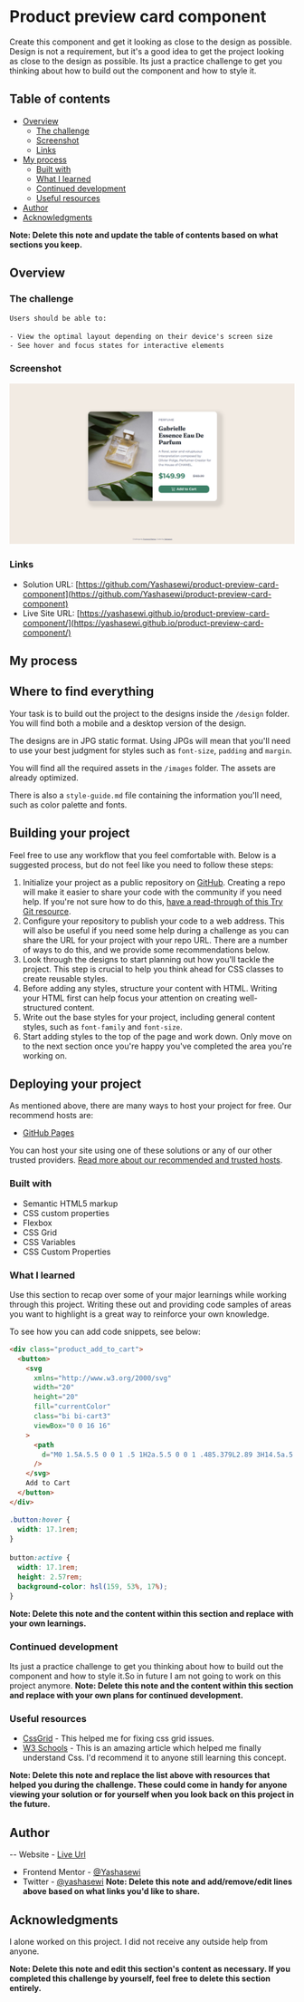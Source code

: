 # Product preview card component

Create this component and get it looking as close to the design as possible. Design is not a requirement, but it's a good idea to get the project looking as close to the design as possible. Its just a practice challenge to get you thinking about how to build out the component and how to style it.

## Table of contents

- [Overview](#overview)
  - [The challenge](#the-challenge)
  - [Screenshot](#screenshot)
  - [Links](#links)
- [My process](#my-process)
  - [Built with](#built-with)
  - [What I learned](#what-i-learned)
  - [Continued development](#continued-development)
  - [Useful resources](#useful-resources)
- [Author](#author)
- [Acknowledgments](#acknowledgments)

**Note: Delete this note and update the table of contents based on what sections you keep.**

## Overview

### The challenge

    Users should be able to:

    - View the optimal layout depending on their device's screen size
    - See hover and focus states for interactive elements

### Screenshot

![](./screenshot/Product%20preview%20card%20component%20.png)

### Links

- Solution URL: [https://github.com/Yashasewi/product-preview-card-component](https://github.com/Yashasewi/product-preview-card-component)
- Live Site URL: [https://yashasewi.github.io/product-preview-card-component/](https://yashasewi.github.io/product-preview-card-component/)

## My process

## Where to find everything

Your task is to build out the project to the designs inside the `/design` folder. You will find both a mobile and a desktop version of the design.

The designs are in JPG static format. Using JPGs will mean that you'll need to use your best judgment for styles such as `font-size`, `padding` and `margin`.

You will find all the required assets in the `/images` folder. The assets are already optimized.

There is also a `style-guide.md` file containing the information you'll need, such as color palette and fonts.

## Building your project

Feel free to use any workflow that you feel comfortable with. Below is a suggested process, but do not feel like you need to follow these steps:

1. Initialize your project as a public repository on [GitHub](https://github.com/). Creating a repo will make it easier to share your code with the community if you need help. If you're not sure how to do this, [have a read-through of this Try Git resource](https://try.github.io/).
2. Configure your repository to publish your code to a web address. This will also be useful if you need some help during a challenge as you can share the URL for your project with your repo URL. There are a number of ways to do this, and we provide some recommendations below.
3. Look through the designs to start planning out how you'll tackle the project. This step is crucial to help you think ahead for CSS classes to create reusable styles.
4. Before adding any styles, structure your content with HTML. Writing your HTML first can help focus your attention on creating well-structured content.
5. Write out the base styles for your project, including general content styles, such as `font-family` and `font-size`.
6. Start adding styles to the top of the page and work down. Only move on to the next section once you're happy you've completed the area you're working on.

## Deploying your project

As mentioned above, there are many ways to host your project for free. Our recommend hosts are:

- [GitHub Pages](https://pages.github.com/)

You can host your site using one of these solutions or any of our other trusted providers. [Read more about our recommended and trusted hosts](https://medium.com/frontend-mentor/frontend-mentor-trusted-hosting-providers-bf000dfebe).

### Built with

- Semantic HTML5 markup
- CSS custom properties
- Flexbox
- CSS Grid
- CSS Variables
- CSS Custom Properties

### What I learned

Use this section to recap over some of your major learnings while working through this project. Writing these out and providing code samples of areas you want to highlight is a great way to reinforce your own knowledge.

To see how you can add code snippets, see below:

```html
<div class="product_add_to_cart">
  <button>
    <svg
      xmlns="http://www.w3.org/2000/svg"
      width="20"
      height="20"
      fill="currentColor"
      class="bi bi-cart3"
      viewBox="0 0 16 16"
    >
      <path
        d="M0 1.5A.5.5 0 0 1 .5 1H2a.5.5 0 0 1 .485.379L2.89 3H14.5a.5.5 0 0 1 .49.598l-1 5a.5.5 0 0 1-.465.401l-9.397.472L4.415 11H13a.5.5 0 0 1 0 1H4a.5.5 0 0 1-.491-.408L2.01 3.607 1.61 2H.5a.5.5 0 0 1-.5-.5zM3.102 4l.84 4.479 9.144-.459L13.89 4H3.102zM5 12a2 2 0 1 0 0 4 2 2 0 0 0 0-4zm7 0a2 2 0 1 0 0 4 2 2 0 0 0 0-4zm-7 1a1 1 0 1 1 0 2 1 1 0 0 1 0-2zm7 0a1 1 0 1 1 0 2 1 1 0 0 1 0-2z"
      />
    </svg>
    Add to Cart
  </button>
</div>
```

```css
.button:hover {
  width: 17.1rem;
}

button:active {
  width: 17.1rem;
  height: 2.57rem;
  background-color: hsl(159, 53%, 17%);
}
```

**Note: Delete this note and the content within this section and replace with your own learnings.**

### Continued development

Its just a practice challenge to get you thinking about how to build out the component and how to style it.So in future I am not going to work on this project anymore.
**Note: Delete this note and the content within this section and replace with your own plans for continued development.**

### Useful resources

- [CssGrid](https://www.example.com) - This helped me for fixing css grid issues.
- [W3 Schools](https://www.w3schools.com/css/) - This is an amazing article which helped me finally understand Css. I'd recommend it to anyone still learning this concept.

**Note: Delete this note and replace the list above with resources that helped you during the challenge. These could come in handy for anyone viewing your solution or for yourself when you look back on this project in the future.**

## Author

-- Website - [Live Url](https://yashasewi.github.io/product-preview-card-component/)

- Frontend Mentor - [@Yashasewi](https://www.frontendmentor.io/profile/Yashasewi)
- Twitter - [@yashasewi](https://twitter.com/yashasewi)
  **Note: Delete this note and add/remove/edit lines above based on what links you'd like to share.**

## Acknowledgments

I alone worked on this project. I did not receive any outside help from anyone.

**Note: Delete this note and edit this section's content as necessary. If you completed this challenge by yourself, feel free to delete this section entirely.**
